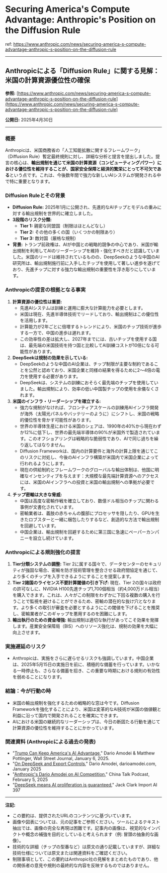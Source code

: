 # Securing America's Compute Advantage: Anthropic's Position on the Diffusion Rule

ref: <https://www.anthropic.com/news/securing-america-s-compute-advantage-anthropic-s-position-on-the-diffusion-rule>

---

## Anthropicによる「Diffusion Rule」に関する見解：米国の計算資源優位性の確保

**参照:** [https://www.anthropic.com/news/securing-america-s-compute-advantage-anthropic-s-position-on-the-diffusion-rule](https://www.anthropic.com/news/securing-america-s-compute-advantage-anthropic-s-position-on-the-diffusion-rule)

**公開日:** 2025年4月30日

---

### 概要

Anthropicは、米国商務省の「人工知能拡散に関するフレームワーク」（Diffusion Rule）暫定最終規則に対し、詳細な分析と提言を提出しました。提言の核心は、**輸出規制を通じて米国の計算資源（コンピューティングパワー）における優位性を維持することが、国家安全保障と経済的繁栄にとって不可欠である**という点です。これは、今後数年間で強力な新しいAIシステムが開発される中で特に重要となります。

### Diffusion Ruleとその背景

* **Diffusion Rule:** 2025年1月に公開され、先進的なAIチップとモデルの重みに対する輸出規制を世界的に確立しました。
* **3段階のリスク分類:**
  * **Tier 1:** 親密な同盟国（制限はほとんどなし）
  * **Tier 2:** その他の多くの国（いくつかの制限あり）
  * **Tier 3:** 敵対国（厳格な規制）
* **背景:** トランプ前政権は、AIが中国との戦略的競争の中心であり、米国が輸出規制を利用してAIのリーダーシップを維持・強化すべきだと認識していました。米国のリードは維持されているものの、DeepSeekのような中国のAI研究所は、輸出規制施行前に入手したチップを使用して著しい進歩を遂げており、先進チップに対する強力な輸出規制の重要性を浮き彫りにしています。

### Anthropicの提言の根拠となる事実

1. **計算資源の優位性は重要:**
    * 先進AIシステムは訓練と運用に膨大な計算能力を必要とします。
    * 米国は現在、先進半導体技術でリードしており、輸出規制はこの優位性を活用します。
    * 計算能力が2年ごとに倍増するトレンドにより、米国のチップ技術が進歩する一方で、中国の進歩は遅れます。
    * この効率性の差は拡大し、2027年までには、古いチップを使用する国は、最先端の米国技術を持つ国と比較してAI訓練コストが10倍になる可能性があります。
2. **DeepSeekは規制の効果を示している:**
    * DeepSeekのような中国のAI企業は、チップ制限が主要な制約であることを公然と認めており、米国企業と同様の結果を得るために2〜4倍の電力を使用する必要があります。
    * DeepSeekは、システムの訓練におそらく最先端のチップを使用していました。輸出規制により、効率の低い中国製チップの使用を余儀なくされます。
3. **米国のインフラ・リーダーシップを確立する:**
    * 強力な規制がなければ、フロンティアスケールの訓練用AIインフラ開発が海外（太陽光パネルやバッテリーのように）にシフトし、米国の戦略的優位性を脅かす可能性があります。
    * 世界の半導体生産における米国のシェアは、1990年の40%から現在わずか12%に低下し、世界の最先端半導体の90%が米国外で製造されています。このオフショアリングは戦略的な脆弱性であり、AIで同じ過ちを繰り返してはなりません。
    * Diffusion Frameworkは、国内の計算要件と海外の計算上限を通じてこのリスクに対処し、今後のAIインフラ構築が米国内で米国企業によって行われるようにします。
    * 現在の供給制約とフレームワークのグローバルな輸出体制は、他国に明確なインセンティブを与えます：大規模な最先端計算資源へのアクセスには、米国のAIインフラへの投資と米国の輸出規制への準拠が必要です。
4. **チップ密輸は大きな脅威:**
    * 中国は高度な密輸作戦を確立しており、数億ドル相当のチップに関わる事例が文書化されています。
    * 密輸業者は、義肢の赤ちゃんの腹部にプロセッサを隠したり、GPUを生きたロブスターと一緒に梱包したりするなど、創造的な方法で輸出規制を回避しています。
    * 中国企業は、輸出規制を回避するために第三国に急速にペーパーカンパニーを設立し続けています。

### Anthropicによる規則強化の提言

1. **Tier分類システムの調整:** Tier 2に属する国々で、データセンターのセキュリティが強固な場合、密輸を防ぎ技術管理を整合させる政府間協定を通じて、より多くのチップを入手できるようにすることを提案します。
2. **Tier 2諸国のライセンス不要計算閾値の引き下げ:** 現在、Tier 2の国々は政府の許可なしに、NVIDIA H100先進チップ1,700個相当（約4,000万ドル相当）を購入できます。これは、人々がこの制限をわずかに下回る複数の購入を行うことで監視を避けることができるため、密輸の潜在的な抜け穴となります。より多くの取引が審査を必要とするようにこの閾値を下げることを推奨し、密輸業者がこのギャップを悪用するのを困難にします。
3. **輸出執行のための資金増強:** 輸出規制は適切な執行があってこそ効果を発揮します。産業安全保障局（BIS）へのリソース強化は、規制の効果を大幅に向上させます。

### 実施遅延のリスク

* Anthropicは、実施をさらに遅らせるリスクも強調しています。中国企業は、2025年5月15日の実施日を前に、積極的な備蓄を行っています。いかなる一時停止も、さらなる備蓄を招き、この重要な時期における規則の有効性を弱めることになります。

### 結論：今が行動の時

* 米国の輸出規制を強化するための戦略的な窓は今です。Diffusion Frameworkを強化することにより、米国は変革的なAI技術が米国の価値観と利益に沿って国内で開発されることを確実にできます。
* AIにおける米国の継続的なリーダーシップは、今日の断固たる行動を通じて計算資源の優位性を維持することにかかっています。

### 関連資料 (Anthropicによる過去の発表)

* "[Trump Can Keep America's AI Advantage,](https://www.wsj.com/opinion/trump-can-keep-americas-ai-advantage-china-chips-data-eccdce91)" Dario Amodei & Matthew Pottinger, Wall Street Journal, January 6, 2025.
* "[On DeepSeek and Export Controls](https://www.darioamodei.com/post/on-deepseek-and-export-controls)," Dario Amodei, darioamodei.com, January 2025
* "[Anthropic's Dario Amodei on AI Competition](https://www.chinatalk.media/p/anthropics-dario-amodei-on-ai-competition)," China Talk Podcast, February 5, 2025
* "[DeepSeek means AI proliferation is guaranteed](https://jack-clark.net/2025/01/27/import-ai-397-deepseek-means-ai-proliferation-is-guaranteed-maritime-wardrones-and-more-evidence-of-llm-capability-overhangs/)," Jack Clark Import AI 397

---

**注記:**

* この要約は、提供されたURLのコンテンツに基づいています。
* 画像や図表については、元の記事をご参照ください。ツールによるテキスト抽出では、画像の完全な再現は困難です。記事内の画像は、視覚的なインパクトや概念の補強を目的としていると考えられます（例: 冒頭の抽象的な画像）。
* 技術的な詳細（チップの型番など）は原文の通り記載していますが、詳細な技術仕様については原文または関連資料をご確認ください。
* 制限事項として、この要約はAnthropic社の見解をまとめたものであり、他の関係者の意見や規則の最終的な内容を反映するものではありません。
